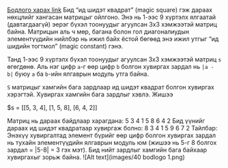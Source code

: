 <a href="https://www.hackerrank.com/challenges/magic-square-forming/problem?isFullScreen=true">Бодлого харах link</a>
Бид “ид шидэт квадрат” (magic square) гэж дараах нөхцлийг хангасан матрицыг ойлгоно. Энэ нь 1-ээс 9 хүртэлх ялгаатай (давтагдаагүй) эерэг бүхэл тоонуудыг агуулсан 3x3 хэмжээтэй матриц байна. Матрицын аль ч мөр, багана болон гол диагоналиудын элементүүдийн нийлбэр нь ижил байх ёстой бөгөөд энэ ижил утгыг “ид шидийн тогтмол” (magic constant) гэнэ.

Танд 1-ээс 9 хүртэлх бүхэл тоонуудыг агуулсан 3x3 хэмжээтэй матриц `s` өгөгдөнө. Аль нэг цифр `a`-г өөр цифр `b` болгон хувиргах зардал нь `|a - b|` буюу `a` ба `b`-ийн ялгаврын модуль утга байна.

`S` матрицыг хамгийн бага зардлаар ид шидэт квадрат болгон хувиргах хэрэгтэй. Хувиргах хамгийн бага зардлыг хэвлэ.
Жишээ

$s = [[5, 3, 4], [1, 5, 8], [6, 4, 2]]

Матриц нь дараах байдлаар харагдана:
5 3 4
1 5 8
6 4 2
Бид үүнийг дараах ид шидэт квадратаар хувиргаж болно:
8 3 4
1 5 9
6 7 2
Тайлбар: Энэхүү хувиргалтад элемент бүрийг өөр цифр болгон хувиргах зардал нь тухайн элементүүдийн ялгаврын модуль юм (жишээ нь 5-г 8 болгох зардал = |5-8| = 3 гэх мэт). Бид нийт зардлыг хамгийн бага байхаар хувиргахыг зорьж байна.
![Alt text](images/40 bodlogo 1.png)

